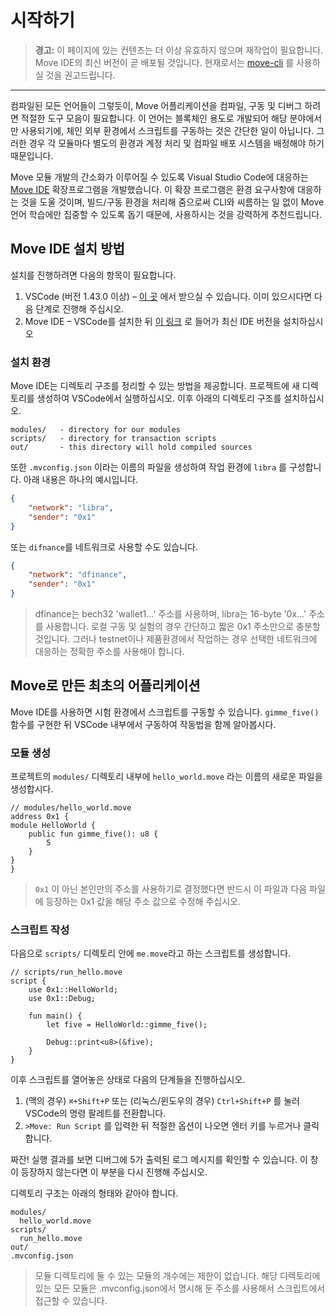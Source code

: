 # 시작하기

> **경고:** 이 페이지에 있는 컨텐츠는 더 이상 유효하지 않으며 재작업이 필요합니다. Move IDE의 최신 버전이 곧 배포될 것입니다. 현재로서는 [move-cli](https://github.com/diem/move/tree/main/language/tools/move-cli) 를 사용하실 것을 권고드립니다.

---

컴파일된 모든 언어들이 그렇듯이, Move 어플리케이션을 컴파일, 구동 및 디버그 하려면 적절한 도구 모음이 필요합니다. 이 언어는 블록체인 용도로 개발되어 해당 분야에서만 사용되기에, 체인 외부 환경에서 스크립트를 구동하는 것은 간단한 일이 아닙니다. 그러한 경우 각 모듈마다 별도의 환경과 계정 처리 및 컴파일 배포 시스템을 배정해야 하기 때문입니다.

Move 모듈 개발의 간소화가 이루어질 수 있도록 Visual Studio Code에 대응하는 [Move IDE](https://github.com/damirka/vscode-move-ide) 확장프로그램을 개발했습니다. 이 확장 프로그램은 환경 요구사항에 대응하는 것을 도울 것이며, 빌드/구동 환경을 처리해 줌으로써 CLI와 씨름하는 일 없이 Move 언어 학습에만 집중할 수 있도록 돕기 때문에, 사용하시는 것을 강력하게 추천드립니다.

## Move IDE 설치 방법

설치를 진행하려면 다음의 항목이 필요합니다.

1.  VSCode (버전 1.43.0 이상) – [이 곳](https://code.visualstudio.com/download) 에서 받으실 수 있습니다. 이미 있으시다면 다음 단계로 진행해 주십시오.
2.  Move IDE – VSCode를 설치한 뒤 [이 링크](https://marketplace.visualstudio.com/items?itemName=damirka.move-ide) 로 들어가 최신 IDE 버전을 설치하십시오

### 설치 환경

Move IDE는 디렉토리 구조를 정리할 수 있는 방법을 제공합니다. 프로젝트에 새 디렉토리를 생성하여 VSCode에서 실행하십시오. 이후 아래의 디렉토리 구조를 설치하십시오.

```
modules/   - directory for our modules
scripts/   - directory for transaction scripts
out/       - this directory will hold compiled sources
```

또한 `.mvconfig.json` 이라는 이름의 파일을 생성하여 작업 환경에 `libra` 를 구성합니다. 아래 내용은 하나의 예시입니다. 

```json
{
    "network": "libra",
    "sender": "0x1"
}
```

또는 `difnance`를 네트워크로 사용할 수도 있습니다.

```json
{
    "network": "dfinance",
    "sender": "0x1"
}
```

> dfinance는 bech32 'wallet1...' 주소를 사용하며, libra는 16-byte '0x...' 주소를 사용합니다. 로컬 구동 및 실험의 경우 간단하고 짧은 0x1 주소만으로 충분할 것입니다. 그러나 testnet이나 제품환경에서 작업하는 경우 선택한 네트워크에 대응하는 정확한 주소를 사용해야 합니다.

## Move로 만든 최초의 어플리케이션

Move IDE를 사용하면 시험 환경에서 스크립트를 구동할 수 있습니다. `gimme_five()` 함수를 구현한 뒤 VSCode 내부에서 구동하여 작동법을 함께 알아봅시다.

### 모듈 생성

프로젝트의 `modules/` 디렉토리 내부에 `hello_world.move` 라는 이름의 새로운 파일을 생성합시다. 

```Move
// modules/hello_world.move
address 0x1 {
module HelloWorld {
    public fun gimme_five(): u8 {
        5
    }
}
}
```

> `0x1` 이 아닌 본인만의 주소를 사용하기로 결정했다면 반드시 이 파일과 다음 파일에 등장하는 0x1 값을 해당 주소 값으로 수정해 주십시오.

### 스크립트 작성

다음으로 `scripts/` 디렉토리 안에 `me.move`라고 하는 스크립트를 생성합니다.
```Move
// scripts/run_hello.move
script {
    use 0x1::HelloWorld;
    use 0x1::Debug;

    fun main() {
        let five = HelloWorld::gimme_five();

        Debug::print<u8>(&five);
    }
}
```

이후 스크립트를 열어놓은 상태로 다음의 단계들을 진행하십시오.

1. (맥의 경우) `⌘+Shift+P` 또는 (리눅스/윈도우의 경우) `Ctrl+Shift+P` 를 눌러 VSCode의 명령 팔레트를 전환합니다.
2.  `>Move: Run Script` 를 입력한 뒤 적절한 옵션이 나오면 엔터 키를 누르거나 클릭합니다.

짜잔! 실행 결과를 보면 디버그에 5가 출력된 로그 메시지를 확인할 수 있습니다. 이 창이 등장하지 않는다면 이 부분을 다시 진행해 주십시오.

디렉토리 구조는 아래의 형태와 같아야 합니다.
```
modules/
  hello_world.move
scripts/
  run_hello.move
out/
.mvconfig.json
```

> 모듈 디렉토리에 둘 수 있는 모듈의 개수에는 제한이 없습니다. 해당 디렉토리에 있는 모든 모듈은 .mvconfig.json에서 명시해 둔 주소를 사용해서 스크립트에서 접근할 수 있습니다.
